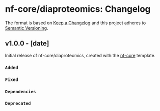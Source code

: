 # nf-core/diaproteomics: Changelog

The format is based on [Keep a Changelog](https://keepachangelog.com/en/1.0.0/)
and this project adheres to [Semantic Versioning](https://semver.org/spec/v2.0.0.html).

## v1.0.0 - [date]

Initial release of nf-core/diaproteomics, created with the [nf-core](https://nf-co.re/) template.

### `Added`

### `Fixed`

### `Dependencies`

### `Deprecated`
